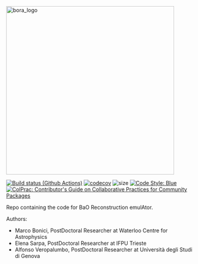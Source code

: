 <img width="450" alt="bora_logo" src="https://github.com/user-attachments/assets/cefba578-284f-4d53-bcc8-69fba15f4afe">

[![Build status (Github Actions)](https://github.com/CosmologicalEmulators/Bora.jl/workflows/CI/badge.svg)](https://github.com/CosmologicalEmulators/Bora.jl/actions)
[![codecov](https://codecov.io/gh/CosmologicalEmulators/Bora.jl/branch/main/graph/badge.svg?token=0PYHCWVL67)](https://codecov.io/gh/CosmologicalEmulators/Bora.jl)
![size](https://img.shields.io/github/repo-size/CosmologicalEmulators/Bora.jl)
[![Code Style: Blue](https://img.shields.io/badge/code%20style-blue-4495d1.svg)](https://github.com/invenia/BlueStyle)
[![ColPrac: Contributor's Guide on Collaborative Practices for Community Packages](https://img.shields.io/badge/ColPrac-Contributor's%20Guide-blueviolet)](https://github.com/SciML/ColPrac)

Repo containing the code for BaO Reconstruction emulAtor.

Authors:
- Marco Bonici, PostDoctoral Researcher at Waterloo Centre for Astrophysics
- Elena Sarpa, PostDoctoral Researcher at IFPU Trieste
- Alfonso Veropalumbo, PostDoctoral Researcher at Università degli Studi di Genova
